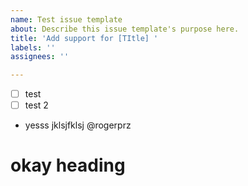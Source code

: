 ```yaml
---
name: Test issue template
about: Describe this issue template's purpose here.
title: 'Add support for [TItle] '
labels: ''
assignees: ''

---
```


- [ ] test
- [ ] test 2
- yesss
jklsjfklsj
@rogerprz

# okay heading
